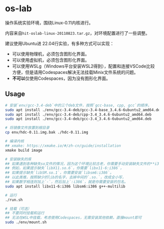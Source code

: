 # os-lab

操作系统实验环境，围绕Linux-0.11内核进行。

内容来自`hit-oslab-linux-20110823.tar.gz`，对环境配置进行了一些调整。

建议使用Ubuntu进 22.04行实验，有多种方式可以实现：

- 可以使用物理机，必须包含图形化界面。
- 可以使用虚拟机，必须包含图形化界面。
- 可以使用WSLg（Windows平台安装WSL2得到），配置和连接VSCode比较方便，但是请用Codespaces解决无法挂载Minix文件系统的问题。
- **不可以**仅使用Codespaces，因为没有图形化界面。

## Usage

```sh
# 安装`env/gcc-3.4-deb`中的三个deb文件，按照`gcc-base, cpp, gcc`的顺序。
sudo apt install ./env/gcc-3.4-deb/gcc-3.4-base_3.4.6-6ubuntu2_amd64.deb
sudo apt install ./env/gcc-3.4-deb/cpp-3.4_3.4.6-6ubuntu2_amd64.deb
sudo apt install ./env/gcc-3.4-deb/gcc-3.4_3.4.6-6ubuntu2_amd64.deb

# 将镜像文件放置到根目录
cp env/hdc-0.11.img.bak ./hdc-0.11.img

# 编译内核
## xmake: https://xmake.io/#/zh-cn/guide/installation
xmake build image

# 安装缺失的库
## 如果遇到各种缺失so文件的情况，因为这个环境比较古老，你需要手动安装缺失文件的**i386版本**。
## 例如，如果提示缺失`libX11.so.6`，你需要`libx11-6:i386`，
## 如果提示缺失`libSM.so.1`，你需要安装`libsm6:i386`。
## 以此类推，按照缺少的lib的名字，去掉中间的`.so.`，改成全小写，
## 如果数字相连则加上`-`，然后加上`:i386`，就是你需要安装的包名。
sudo apt install libx11-6:i386 libsm6:i386 g++-multilib

# 运行
./run.sh

# 挂载（可选）
## 不要同时挂载和运行
## 无法在WSL中挂载，考虑使用Codespaces，无需安装其他依赖，直接mount即可
sudo ./env/mount.sh
```
